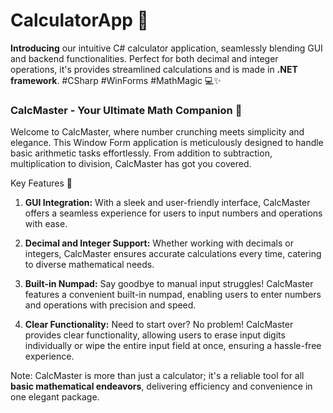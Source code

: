 # CalculatorApp 🧮
<b>Introducing</b> our intuitive C# calculator application, seamlessly blending GUI and backend functionalities. Perfect for both decimal and integer operations, it's provides streamlined calculations and is made in <b>.NET framework</b>. #CSharp #WinForms #MathMagic 💻✨

<h3>CalcMaster - Your Ultimate Math Companion 🌟</h3>
Welcome to CalcMaster, where number crunching meets simplicity and elegance. This Window Form application is meticulously designed to handle basic arithmetic tasks effortlessly. From addition to subtraction, multiplication to division, CalcMaster has got you covered.

Key Features 🚀

1. **GUI Integration:** With a sleek and user-friendly interface, CalcMaster offers a seamless experience for users to input numbers and operations with ease.

2. **Decimal and Integer Support:** Whether working with decimals or integers, CalcMaster ensures accurate calculations every time, catering to diverse mathematical needs.

3. **Built-in Numpad:** Say goodbye to manual input struggles! CalcMaster features a convenient built-in numpad, enabling users to enter numbers and operations with precision and speed.

4. **Clear Functionality:** Need to start over? No problem! CalcMaster provides clear functionality, allowing users to erase input digits individually or wipe the entire input field at once, ensuring a hassle-free experience.

Note: CalcMaster is more than just a calculator; it's a reliable tool for all <b> basic mathematical endeavors</b>, delivering efficiency and convenience in one elegant package.

